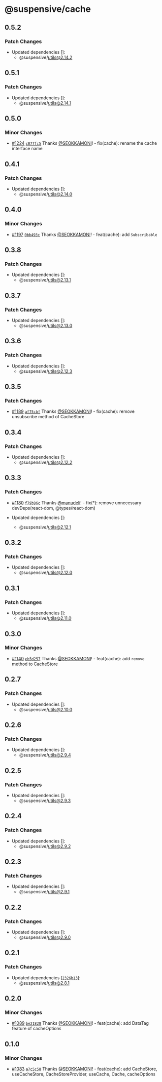 # @suspensive/cache

## 0.5.2

### Patch Changes

- Updated dependencies []:
  - @suspensive/utils@2.14.2

## 0.5.1

### Patch Changes

- Updated dependencies []:
  - @suspensive/utils@2.14.1

## 0.5.0

### Minor Changes

- [#1224](https://github.com/toss/suspensive/pull/1224) [`c077fc5`](https://github.com/toss/suspensive/commit/c077fc53ec1e380e238cc722eb1865b1812a2db8) Thanks [@SEOKKAMONI](https://github.com/SEOKKAMONI)! - fix(cache): rename the cache interface name

## 0.4.1

### Patch Changes

- Updated dependencies []:
  - @suspensive/utils@2.14.0

## 0.4.0

### Minor Changes

- [#1197](https://github.com/toss/suspensive/pull/1197) [`0bb493c`](https://github.com/toss/suspensive/commit/0bb493cd34300dc747abd6c138895de8d720160b) Thanks [@SEOKKAMONI](https://github.com/SEOKKAMONI)! - feat(cache): add `Subscribable`

## 0.3.8

### Patch Changes

- Updated dependencies []:
  - @suspensive/utils@2.13.1

## 0.3.7

### Patch Changes

- Updated dependencies []:
  - @suspensive/utils@2.13.0

## 0.3.6

### Patch Changes

- Updated dependencies []:
  - @suspensive/utils@2.12.3

## 0.3.5

### Patch Changes

- [#1189](https://github.com/toss/suspensive/pull/1189) [`af75cbf`](https://github.com/toss/suspensive/commit/af75cbf0d6f848a1f07099731d50d3904df2facc) Thanks [@SEOKKAMONI](https://github.com/SEOKKAMONI)! - fix(cache): remove unsubscribe method of CacheStore

## 0.3.4

### Patch Changes

- Updated dependencies []:
  - @suspensive/utils@2.12.2

## 0.3.3

### Patch Changes

- [#1180](https://github.com/toss/suspensive/pull/1180) [`f79b96c`](https://github.com/toss/suspensive/commit/f79b96c728e15ebe819445cf5d1c2e33e6c96ef4) Thanks [@manudeli](https://github.com/manudeli)! - fix(\*): remove unnecessary devDeps(react-dom, @types/react-dom)

- Updated dependencies []:
  - @suspensive/utils@2.12.1

## 0.3.2

### Patch Changes

- Updated dependencies []:
  - @suspensive/utils@2.12.0

## 0.3.1

### Patch Changes

- Updated dependencies []:
  - @suspensive/utils@2.11.0

## 0.3.0

### Minor Changes

- [#1140](https://github.com/toss/suspensive/pull/1140) [`eb5d257`](https://github.com/toss/suspensive/commit/eb5d25767013ce1125b17948028c48fb15507037) Thanks [@SEOKKAMONI](https://github.com/SEOKKAMONI)! - feat(cache): add `remove` method to CacheStore

## 0.2.7

### Patch Changes

- Updated dependencies []:
  - @suspensive/utils@2.10.0

## 0.2.6

### Patch Changes

- Updated dependencies []:
  - @suspensive/utils@2.9.4

## 0.2.5

### Patch Changes

- Updated dependencies []:
  - @suspensive/utils@2.9.3

## 0.2.4

### Patch Changes

- Updated dependencies []:
  - @suspensive/utils@2.9.2

## 0.2.3

### Patch Changes

- Updated dependencies []:
  - @suspensive/utils@2.9.1

## 0.2.2

### Patch Changes

- Updated dependencies []:
  - @suspensive/utils@2.9.0

## 0.2.1

### Patch Changes

- Updated dependencies [[`2326b13`](https://github.com/toss/suspensive/commit/2326b1341f167454a889953fb0bbf58449e1ca98)]:
  - @suspensive/utils@2.8.1

## 0.2.0

### Minor Changes

- [#1089](https://github.com/toss/suspensive/pull/1089) [`be21828`](https://github.com/toss/suspensive/commit/be218284dc67ccc84ffc29a0bfd84c578c1f37f1) Thanks [@SEOKKAMONI](https://github.com/SEOKKAMONI)! - feat(cache): add DataTag feature of cacheOptions

## 0.1.0

### Minor Changes

- [#1083](https://github.com/toss/suspensive/pull/1083) [`a7c5c58`](https://github.com/toss/suspensive/commit/a7c5c58521ab1aac93420c0a896683917c741af5) Thanks [@SEOKKAMONI](https://github.com/SEOKKAMONI)! - feat(cache): add CacheStore, useCacheStore, CacheStoreProvider, useCache, Cache, cacheOptions
